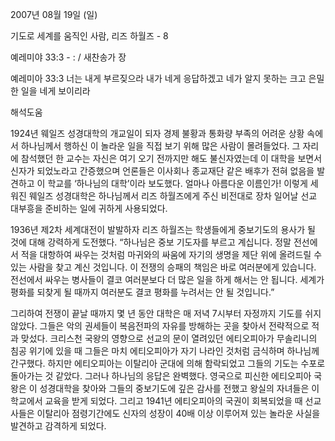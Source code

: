2007년 08월 19일 (일)

기도로 세계를 움직인 사람, 리즈 하월즈 - 8



예레미야 33:3 - : / 새찬송가  장


예레미아 33:3 
너는 내게 부르짖으라 내가 네게 응답하겠고 네가 알지 못하는 크고 은밀한 일을 네게 보이리라

해석도움





1924년 웨일즈 성경대학의 개교일이 되자 경제 불황과 통화량 부족의 어려운 상황 속에서 하나님께서 행하신 이 놀라운 일을 직접 보기 위해 많은 사람이 몰려들었다. 그 자리에 참석했던 한 교수는 자신은 여기 오기 전까지만 해도 불신자였는데 이 대학을 보면서 신자가 되었노라고 간증했으며 언론들은 이사회나 종교재단 같은 배후가 전혀 없음을 발견하고 이 학교를 ‘하나님의 대학’이라 보도했다. 얼마나 아름다운 이름인가! 이렇게 세워진 웨일즈 성경대학은 하나님께서 리즈 하월즈에게 주신 비전대로 장차 일어날 선교 대부흥을 준비하는 일에 귀하게 사용되었다. 

1936년 제2차 세계대전이 발발하자 리즈 하월즈는 학생들에게 중보기도의 용사가 될 것에 대해 강력하게 도전했다. 
“하나님은 중보 기도자를 부르고 계십니다. 정말 전선에서 적을 대항하여 싸우는 것처럼 마귀와의 싸움에 자기의 생명을 제단 위에 올려드릴 수 있는 사람을 찾고 계신 것입니다. 이 전쟁의 승패의 책임은 바로 여러분에게 있습니다. 전선에서 싸우는 병사들이 결코 여러분보다 더 많은 일을 하게 해서는 안 됩니다. 세계가 평화를 되찾게 될 때까지 여러분도 결코 평화를 누려서는 안 될 것입니다.” 

그리하여 전쟁이 끝날 때까지 몇 년 동안 대학은 매 저녁 7시부터 자정까지 기도를 쉬지 않았다. 그들은 악의 권세들이 복음전파의 자유를 방해하는 곳을 찾아서 전략적으로 적과 맞섰다. 
크리스천 국왕의 영향으로 선교의 문이 열려있던 에티오피아가 무솔리니의 침공 위기에 있을 때 그들은 마치 에티오피아가 자기 나라인 것처럼 금식하며 하나님께 간구했다. 하지만 에티오피아는 이탈리아 군대에 의해 함락되었고 그들의 기도는 수포로 돌아가는 것 같았다. 그러나 하나님의 응답은 완벽했다. 영국으로 피신한 에티오피아 국왕은 이 성경대학을 찾아와 그들의 중보기도에 깊은 감사를 전했고 왕실의 자녀들은 이 학교에서 교육을 받게 되었다. 그리고 1941년 에티오피아의 국권이 회복되었을 때 선교사들은 이탈리아 점령기간에도 신자의 성장이 40배 이상 이루어져 있는 놀라운 사실을 발견하고 감격하게 되었다.